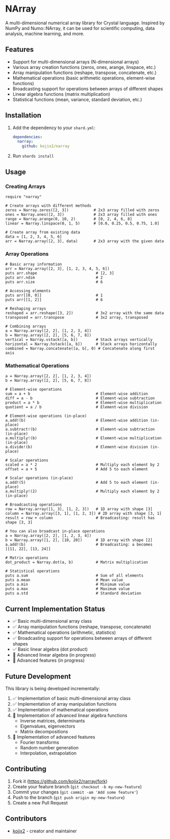 # NArray

A multi-dimensional numerical array library for Crystal language. Inspired by NumPy and Numo::NArray, it can be used for scientific computing, data analysis, machine learning, and more.

## Features

- Support for multi-dimensional arrays (N-dimensional arrays)
- Various array creation functions (zeros, ones, arange, linspace, etc.)
- Array manipulation functions (reshape, transpose, concatenate, etc.)
- Mathematical operations (basic arithmetic operations, element-wise functions)
- Broadcasting support for operations between arrays of different shapes
- Linear algebra functions (matrix multiplication)
- Statistical functions (mean, variance, standard deviation, etc.)

## Installation

1. Add the dependency to your `shard.yml`:

   ```yaml
   dependencies:
     narray:
       github: kojix2/narray
   ```

2. Run `shards install`

## Usage

### Creating Arrays

```crystal
require "narray"

# Create arrays with different methods
zeros = Narray.zeros([2, 3])           # 2x3 array filled with zeros
ones = Narray.ones([2, 3])             # 2x3 array filled with ones
range = Narray.arange(0, 10, 2)        # [0, 2, 4, 6, 8]
linear = Narray.linspace(0, 1, 5)      # [0.0, 0.25, 0.5, 0.75, 1.0]

# Create array from existing data
data = [1, 2, 3, 4, 5, 6]
arr = Narray.array([2, 3], data)       # 2x3 array with the given data
```

### Array Operations

```crystal
# Basic array information
arr = Narray.array([2, 3], [1, 2, 3, 4, 5, 6])
puts arr.shape                          # [2, 3]
puts arr.ndim                           # 2
puts arr.size                           # 6

# Accessing elements
puts arr[[0, 0]]                        # 1
puts arr[[1, 2]]                        # 6

# Reshaping arrays
reshaped = arr.reshape([3, 2])          # 3x2 array with the same data
transposed = arr.transpose              # 3x2 array, transposed

# Combining arrays
a = Narray.array([2, 2], [1, 2, 3, 4])
b = Narray.array([2, 2], [5, 6, 7, 8])
vertical = Narray.vstack([a, b])        # Stack arrays vertically
horizontal = Narray.hstack([a, b])      # Stack arrays horizontally
combined = Narray.concatenate([a, b], 0) # Concatenate along first axis
```

### Mathematical Operations

```crystal
a = Narray.array([2, 2], [1, 2, 3, 4])
b = Narray.array([2, 2], [5, 6, 7, 8])

# Element-wise operations
sum = a + b                             # Element-wise addition
diff = a - b                            # Element-wise subtraction
product = a * b                         # Element-wise multiplication
quotient = a / b                        # Element-wise division

# Element-wise operations (in-place)
a.add!(b)                               # Element-wise addition (in-place)
a.subtract!(b)                          # Element-wise subtraction (in-place)
a.multiply!(b)                          # Element-wise multiplication (in-place)
a.divide!(b)                            # Element-wise division (in-place)

# Scalar operations
scaled = a * 2                          # Multiply each element by 2
offset = a + 5                          # Add 5 to each element

# Scalar operations (in-place)
a.add!(5)                               # Add 5 to each element (in-place)
a.multiply!(2)                          # Multiply each element by 2 (in-place)

# Broadcasting operations
row = Narray.array([1, 3], [1, 2, 3])   # 1D array with shape [3]
column = Narray.array([3, 1], [1, 2, 3]) # 2D array with shape [3, 1]
result = row + column                   # Broadcasting: result has shape [3, 3]

# You can also broadcast in-place operations
a = Narray.array([2, 2], [1, 2, 3, 4])
b = Narray.array([1, 2], [10, 20])      # 1D array with shape [2]
a.add!(b)                               # Broadcasting: a becomes [[11, 22], [13, 24]]

# Matrix operations
dot_product = Narray.dot(a, b)          # Matrix multiplication

# Statistical operations
puts a.sum                              # Sum of all elements
puts a.mean                             # Mean value
puts a.min                              # Minimum value
puts a.max                              # Maximum value
puts a.std                              # Standard deviation
```

## Current Implementation Status

- ✅ Basic multi-dimensional array class
- ✅ Array manipulation functions (reshape, transpose, concatenate)
- ✅ Mathematical operations (arithmetic, statistics)
- ✅ Broadcasting support for operations between arrays of different shapes
- ✅ Basic linear algebra (dot product)
- 🔄 Advanced linear algebra (in progress)
- 🔄 Advanced features (in progress)

## Future Development

This library is being developed incrementally:

1. ✅ Implementation of basic multi-dimensional array class
2. ✅ Implementation of array manipulation functions
3. ✅ Implementation of mathematical operations
4. 🔄 Implementation of advanced linear algebra functions
   - Inverse matrices, determinants
   - Eigenvalues, eigenvectors
   - Matrix decompositions
5. 🔄 Implementation of advanced features
   - Fourier transforms
   - Random number generation
   - Interpolation, extrapolation

## Contributing

1. Fork it (<https://github.com/kojix2/narray/fork>)
2. Create your feature branch (`git checkout -b my-new-feature`)
3. Commit your changes (`git commit -am 'Add some feature'`)
4. Push to the branch (`git push origin my-new-feature`)
5. Create a new Pull Request

## Contributors

- [kojix2](https://github.com/kojix2) - creator and maintainer
